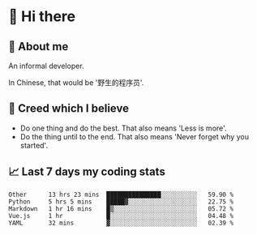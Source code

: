 # 👋 Hi there

## :speech_balloon: About me

An informal developer.

In Chinese, that would be '野生的程序员'.

## :see_no_evil: Creed which I believe

- Do one thing and do the best. That also means 'Less is more'.
- Do the thing until to the end. That also means 'Never forget why you started'.

## :chart_with_upwards_trend: Last 7 days my coding stats

<!--START_SECTION:waka-->
```text
Other      13 hrs 23 mins  ███████████████░░░░░░░░░░   59.90 % 
Python     5 hrs 5 mins    █████▓░░░░░░░░░░░░░░░░░░░   22.75 % 
Markdown   1 hr 16 mins    █▒░░░░░░░░░░░░░░░░░░░░░░░   05.72 % 
Vue.js     1 hr            █░░░░░░░░░░░░░░░░░░░░░░░░   04.48 % 
YAML       32 mins         ▓░░░░░░░░░░░░░░░░░░░░░░░░   02.39 % 
```
<!--END_SECTION:waka-->
